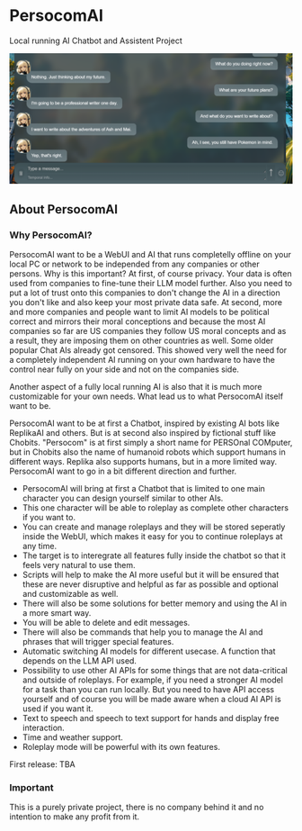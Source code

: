 # PersocomAI
Local running AI Chatbot and Assistent Project

![alt text](https://raw.githubusercontent.com/PersocomAI/.github/main/profile/image.webp)

## About PersocomAI

### Why PersocomAI?

PersocomAI want to be a WebUI and AI that runs completelly offline on your local PC or network to be independed from any companies or other persons. Why is this important? At first, of course privacy. Your data is often used from companies to fine-tune their LLM model further. Also you need to put a lot of trust onto this companies to don't change the AI in a direction you don't like and also keep your most private data safe. At second, more and more companies and people want to limit AI models to be political correct and mirrors their moral conceptions and because the most AI companies so far are US companies they follow US moral concepts and as a result, they are imposing them on other countries as well. Some older popular Chat AIs already got censored. This showed very well the need for a completely independent AI running on your own hardware to have the control near fully on your side and not on the companies side.

Another aspect of a fully local running AI is also that it is much more customizable for your own needs. What lead us to what PersocomAI itself want to be.

PersocomAI want to be at first a Chatbot, inspired by existing AI bots like ReplikaAI and others. But is at second also inspired by fictional stuff like Chobits. "Persocom" is at first simply a short name for PERSOnal COMputer, but in Chobits also the name of humanoid robots which support humans in different ways. Replika also supports humans, but in a more limited way. PersocomAI want to go in a bit different direction and further.

- PersocomAI will bring at first a Chatbot that is limited to one main character you can design yourself similar to other AIs.
- This one character will be able to roleplay as complete other characters if you want to.
- You can create and manage roleplays and they will be stored seperatly inside the WebUI, which makes it easy for you to continue roleplays at any time.
- The target is to interegrate all features fully inside the chatbot so that it feels very natural to use them.
- Scripts will help to make the AI more useful but it will be ensured that these are never disruptive and helpful as far as possible and optional and customizable as well.
- There will also be some solutions for better memory and using the AI in a more smart way.
- You will be able to delete and edit messages.
- There will also be commands that help you to manage the AI and phrases that will trigger special features.
- Automatic switching AI models for different usecase. A function that depends on the LLM API used.
- Possibility to use other AI APIs for some things that are not data-critical and outside of roleplays. For example, if you need a stronger AI model for a task than you can run locally. But you need to have API access yourself and of course you will be made aware when a cloud AI API is used if you want it.
- Text to speech and speech to text support for hands and display free interaction.
- Time and weather support.
- Roleplay mode will be powerful with its own features.

First release: TBA

### Important

This is a purely private project, there is no company behind it and no intention to make any profit from it.
